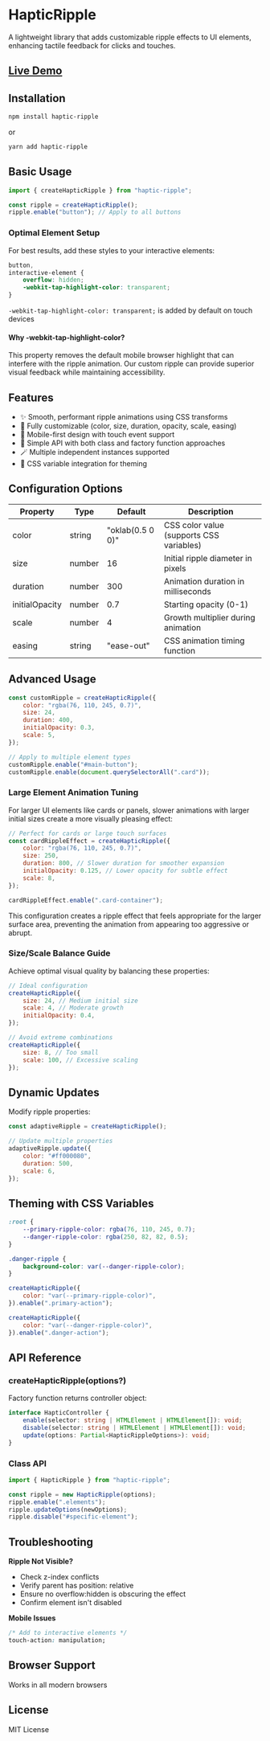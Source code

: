 # HapticRipple

A lightweight library that adds customizable ripple effects to UI elements, enhancing tactile feedback for clicks and touches.

## [Live Demo](https://yanshuy.github.io/haptic-ripple/)

## Installation

```bash
npm install haptic-ripple
```

or

```bash
yarn add haptic-ripple
```

## Basic Usage

```javascript
import { createHapticRipple } from "haptic-ripple";

const ripple = createHapticRipple();
ripple.enable("button"); // Apply to all buttons
```

### Optimal Element Setup

For best results, add these styles to your interactive elements:

```css
button,
interactive-element {
    overflow: hidden;
    -webkit-tap-highlight-color: transparent;
}
```

`-webkit-tap-highlight-color: transparent;` is added by default on touch devices

#### Why -webkit-tap-highlight-color?

This property removes the default mobile browser highlight that can interfere with
the ripple animation. Our custom ripple can provide superior visual feedback while
maintaining accessibility.

## Features

-   ✨ Smooth, performant ripple animations using CSS transforms
-   🎨 Fully customizable (color, size, duration, opacity, scale, easing)
-   📱 Mobile-first design with touch event support
-   🧩 Simple API with both class and factory function approaches
-   🪄 Multiple independent instances supported
-   🌈 CSS variable integration for theming

## Configuration Options

| Property       | Type   | Default          | Description                              |
| -------------- | ------ | ---------------- | ---------------------------------------- |
| color          | string | "oklab(0.5 0 0)" | CSS color value (supports CSS variables) |
| size           | number | 16               | Initial ripple diameter in pixels        |
| duration       | number | 300              | Animation duration in milliseconds       |
| initialOpacity | number | 0.7              | Starting opacity (0-1)                   |
| scale          | number | 4                | Growth multiplier during animation       |
| easing         | string | "ease-out"       | CSS animation timing function            |

## Advanced Usage

```javascript
const customRipple = createHapticRipple({
    color: "rgba(76, 110, 245, 0.7)",
    size: 24,
    duration: 400,
    initialOpacity: 0.3,
    scale: 5,
});

// Apply to multiple element types
customRipple.enable("#main-button");
customRipple.enable(document.querySelectorAll(".card"));
```

### Large Element Animation Tuning

For larger UI elements like cards or panels, slower animations with larger initial sizes create a more visually pleasing effect:

```javascript
// Perfect for cards or large touch surfaces
const cardRippleEffect = createHapticRipple({
    color: "rgba(76, 110, 245, 0.7)",
    size: 250,
    duration: 800, // Slower duration for smoother expansion
    initialOpacity: 0.125, // Lower opacity for subtle effect
    scale: 8,
});

cardRippleEffect.enable(".card-container");
```

This configuration creates a ripple effect that feels appropriate for the larger surface area, preventing the animation from appearing too aggressive or abrupt.

### Size/Scale Balance Guide

Achieve optimal visual quality by balancing these properties:

```javascript
// Ideal configuration
createHapticRipple({
    size: 24, // Medium initial size
    scale: 4, // Moderate growth
    initialOpacity: 0.4,
});

// Avoid extreme combinations
createHapticRipple({
    size: 8, // Too small
    scale: 100, // Excessive scaling
});
```

## Dynamic Updates

Modify ripple properties:

```javascript
const adaptiveRipple = createHapticRipple();

// Update multiple properties
adaptiveRipple.update({
    color: "#ff000080",
    duration: 500,
    scale: 6,
});
```

## Theming with CSS Variables

```css
:root {
    --primary-ripple-color: rgba(76, 110, 245, 0.7);
    --danger-ripple-color: rgba(250, 82, 82, 0.5);
}

.danger-ripple {
    background-color: var(--danger-ripple-color);
}
```

```javascript
createHapticRipple({
    color: "var(--primary-ripple-color)",
}).enable(".primary-action");

createHapticRipple({
    color: "var(--danger-ripple-color)",
}).enable(".danger-action");
```

## API Reference

### createHapticRipple(options?)

Factory function returns controller object:

```typescript
interface HapticController {
    enable(selector: string | HTMLElement | HTMLElement[]): void;
    disable(selector: string | HTMLElement | HTMLElement[]): void;
    update(options: Partial<HapticRippleOptions>): void;
}
```

### Class API

```typescript
import { HapticRipple } from "haptic-ripple";

const ripple = new HapticRipple(options);
ripple.enable(".elements");
ripple.updateOptions(newOptions);
ripple.disable("#specific-element");
```

## Troubleshooting

**Ripple Not Visible?**

-   Check z-index conflicts
-   Verify parent has position: relative
-   Ensure no overflow:hidden is obscuring the effect
-   Confirm element isn't disabled

**Mobile Issues**

```css
/* Add to interactive elements */
touch-action: manipulation;
```

## Browser Support

Works in all modern browsers

## License

MIT License

